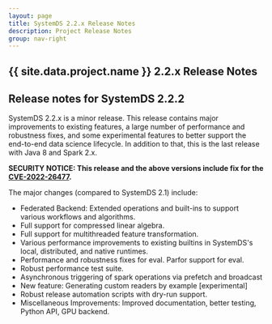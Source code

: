 ```yaml
---
layout: page
title: SystemDS 2.2.x Release Notes
description: Project Release Notes
group: nav-right
---
```

<!--
{% comment %}
Licensed to the Apache Software Foundation (ASF) under one or more
contributor license agreements.  See the NOTICE file distributed with
this work for additional information regarding copyright ownership.
The ASF licenses this file to you under the Apache License, Version 2.0
(the "License"); you may not use this file except in compliance with
the License.  You may obtain a copy of the License at

http://www.apache.org/licenses/LICENSE-2.0

Unless required by applicable law or agreed to in writing, software
distributed under the License is distributed on an "AS IS" BASIS,
WITHOUT WARRANTIES OR CONDITIONS OF ANY KIND, either express or implied.
See the License for the specific language governing permissions and
limitations under the License.
{% endcomment %}
-->

<section class="full-stripe full-stripe--subpage-header clear-header">
  <div class="ml-container ml-container--horizontally-center">
    <div class="col col-12 content-group content-group--center-content content-group--center-align">
      <h1>{{ site.data.project.name }} 2.2.x Release Notes</h1>
    </div>
  </div>
</section>

<section class="full-stripe full-stripe--alternate">
  <div class="ml-container">
    <div class="col col-12 content-group content-group--medium-bottom-margin" markdown="1">

## Release notes for SystemDS 2.2.2

SystemDS 2.2.x is a minor release. This release contains major improvements to existing features,
a large number of performance and robustness fixes, and some experimental features to better
support the end-to-end data science lifecycle. In addition to that, this is the last release
with Java 8 and Spark 2.x.

**SECURITY NOTICE: This release and the above versions include fix for the [CVE-2022-26477](https://nvd.nist.gov/vuln/detail/CVE-2022-26477).**

The major changes (compared to SystemDS 2.1) include:

- Federated Backend: Extended operations and built-ins to support various workflows and algorithms.
- Full support for compressed linear algebra.
- Full support for multithreaded feature transformation.
- Various performance improvements to existing builtins in SystemDS's local, distributed, and native runtimes.
- Performance and robustness fixes for eval. Parfor support for eval.
- Robust performance test suite.
- Asynchronous triggering of spark operations via prefetch and broadcast
- New feature: Generating custom readers by example [experimental]
- Robust release automation scripts with dry-run support.
- Miscellaneous Improvements: Improved documentation, better testing, Python API, GPU backend.
